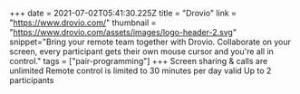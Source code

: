 +++
date = 2021-07-02T05:41:30.225Z
title = "Drovio"
link = "https://www.drovio.com/"
thumbnail = "https://www.drovio.com/assets/images/logo-header-2.svg"
snippet="Bring your remote team together with Drovio. Collaborate on your screen, every participant gets their own mouse cursor and you're all in control."
tags = ["pair-programming"]
+++
Screen sharing & calls are unlimited
Remote control is limited to 30 minutes per day
valid
Up to 2 participants

